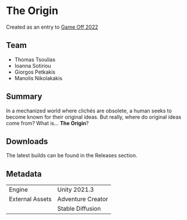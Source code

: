 # The Origin

Created as an entry to [Game Off 2022](https://itch.io/jam/game-off-2022)

## Team

* Thomas Tsoulias
* Ioanna Sotiriou
* Giorgos Petkakis
* Manolis Nikolakakis

## Summary

In a mechanized world where clichés are obsolete, a human seeks to become known for their original ideas. But really, where do original ideas come from? What is... **The Origin**?

## Downloads

The latest builds can be found in the Releases section.

## Metadata

|                 |                   |
| --------------- | ----------------- |
| Engine          | Unity 2021.3      |
| External Assets | Adventure Creator |
|                 | Stable Diffusion  |

